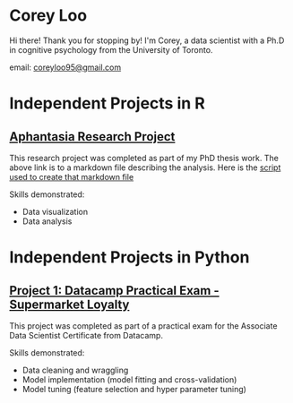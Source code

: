 # Corey Loo

Hi there! Thank you for stopping by!
I'm Corey, a data scientist with a Ph.D in cognitive psychology from the University of Toronto.

email: coreyloo95@gmail.com

# Independent Projects in R

## [Aphantasia Research Project](https://htmlpreview.github.io/?https://github.com/CoreyLoo/CLoo_Online_Portfolio/blob/dcce950bbeff5d67b190d9fa1fb1669ecdf32f2d/Aphantasia_research_project/analysis_aphantasia.html)

This research project was completed as part of my PhD thesis work.
The above link is to a markdown file describing the analysis.
Here is the [script used to create that markdown file](Aphantasia_research_project/aphantasia_research_project.Rmd) 

Skills demonstrated:
- Data visualization
- Data analysis

# Independent Projects in Python

## [Project 1: Datacamp Practical Exam - Supermarket Loyalty](Project_1/CLoo_Practical_Exam_Supermarket_Loyalty.ipynb)

This project was completed as part of a practical exam for the Associate Data Scientist Certificate from Datacamp.

Skills demonstrated:
- Data cleaning and wraggling
- Model implementation (model fitting and cross-validation)
- Model tuning (feature selection and hyper parameter tuning)
